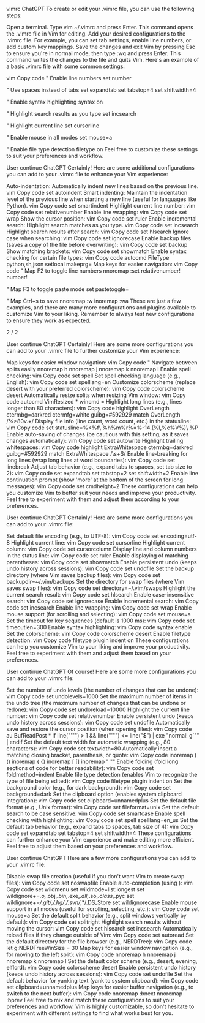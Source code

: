 vimrc
ChatGPT
To create or edit your .vimrc file, you can use the following steps:

Open a terminal.
Type vim ~/.vimrc and press Enter. This command opens the .vimrc file in Vim for editing.
Add your desired configurations to the .vimrc file. For example, you can set tab settings, enable line numbers, or add custom key mappings.
Save the changes and exit Vim by pressing Esc to ensure you're in normal mode, then type :wq and press Enter. This command writes the changes to the file and quits Vim.
Here's an example of a basic .vimrc file with some common settings:

vim
Copy code
" Enable line numbers
set number

" Use spaces instead of tabs
set expandtab
set tabstop=4
set shiftwidth=4

" Enable syntax highlighting
syntax on

" Highlight search results as you type
set incsearch

" Highlight current line
set cursorline

" Enable mouse in all modes
set mouse=a

" Enable file type detection
filetype on
Feel free to customize these settings to suit your preferences and workflow.

User
continue
ChatGPT
Certainly! Here are some additional configurations you can add to your .vimrc file to enhance your Vim experience:

Auto-indentation: Automatically indent new lines based on the previous line.
vim
Copy code
set autoindent
Smart indenting: Maintain the indentation level of the previous line when starting a new line (useful for languages like Python).
vim
Copy code
set smartindent
Highlight current line number:
vim
Copy code
set relativenumber
Enable line wrapping:
vim
Copy code
set wrap
Show the cursor position:
vim
Copy code
set ruler
Enable incremental search: Highlight search matches as you type.
vim
Copy code
set incsearch
Highlight search results after search:
vim
Copy code
set hlsearch
Ignore case when searching:
vim
Copy code
set ignorecase
Enable backup files (saves a copy of the file before overwriting):
vim
Copy code
set backup
Show matching brackets:
vim
Copy code
set showmatch
Enable syntax checking for certain file types:
vim
Copy code
autocmd FileType python,sh,json setlocal makeprg=
Map keys for easier navigation:
vim
Copy code
" Map F2 to toggle line numbers
nnoremap <F2> :set relativenumber! number!<CR>

" Map F3 to toggle paste mode
set pastetoggle=<F3>

" Map Ctrl+s to save
nnoremap <C-s> :w<CR>
inoremap <C-s> <Esc>:w<CR>a
These are just a few examples, and there are many more configurations and plugins available to customize Vim to your liking. Remember to always test new configurations to ensure they work as expected.


2 / 2

User
continue
ChatGPT
Certainly! Here are some more configurations you can add to your .vimrc file to further customize your Vim experience:

Map keys for easier window navigation:
vim
Copy code
" Navigate between splits easily
nnoremap <C-h> <C-w>h
nnoremap <C-j> <C-w>j
nnoremap <C-k> <C-w>k
nnoremap <C-l> <C-w>l
Enable spell checking:
vim
Copy code
set spell
Set spell checking language (e.g., English):
vim
Copy code
set spelllang=en
Customize colorscheme (replace desert with your preferred colorscheme):
vim
Copy code
colorscheme desert
Automatically resize splits when resizing Vim window:
vim
Copy code
autocmd VimResized * wincmd =
Highlight long lines (e.g., lines longer than 80 characters):
vim
Copy code
highlight OverLength ctermbg=darkred ctermfg=white guibg=#592929
match OverLength /\%>80v.\+/
Display file info (line count, word count, etc.) in the statusline:
vim
Copy code
set statusline=%<%f\ %h%m%r%=%-14.(%l,%c%V%)\ %P
Enable auto-saving of changes (be cautious with this setting, as it saves changes automatically):
vim
Copy code
set autowrite
Highlight trailing whitespaces:
vim
Copy code
highlight ExtraWhitespace ctermbg=darkred guibg=#592929
match ExtraWhitespace /\s\+$/
Enable line-breaking for long lines (wrap long lines at word boundaries):
vim
Copy code
set linebreak
Adjust tab behavior (e.g., expand tabs to spaces, set tab size to 2):
vim
Copy code
set expandtab
set tabstop=2
set shiftwidth=2
Enable line continuation prompt (show 'more' at the bottom of the screen for long messages):
vim
Copy code
set cmdheight=2
These configurations can help you customize Vim to better suit your needs and improve your productivity. Feel free to experiment with them and adjust them according to your preferences.

User
continue
ChatGPT
Certainly! Here are some more configurations you can add to your .vimrc file:

Set default file encoding (e.g., to UTF-8):
vim
Copy code
set encoding=utf-8
Highlight current line:
vim
Copy code
set cursorline
Highlight current column:
vim
Copy code
set cursorcolumn
Display line and column numbers in the status line:
vim
Copy code
set ruler
Enable displaying of matching parentheses:
vim
Copy code
set showmatch
Enable persistent undo (keeps undo history across sessions):
vim
Copy code
set undofile
Set the backup directory (where Vim saves backup files):
vim
Copy code
set backupdir=~/.vim/backups
Set the directory for swap files (where Vim saves swap files):
vim
Copy code
set directory=~/.vim/swaps
Highlight the current search result:
vim
Copy code
set hlsearch
Enable case-insensitive search:
vim
Copy code
set ignorecase
Enable incremental search:
vim
Copy code
set incsearch
Enable line wrapping:
vim
Copy code
set wrap
Enable mouse support (for scrolling and selecting):
vim
Copy code
set mouse=a
Set the timeout for key sequences (default is 1000 ms):
vim
Copy code
set timeoutlen=300
Enable syntax highlighting:
vim
Copy code
syntax enable
Set the colorscheme:
vim
Copy code
colorscheme desert
Enable filetype detection:
vim
Copy code
filetype plugin indent on
These configurations can help you customize Vim to your liking and improve your productivity. Feel free to experiment with them and adjust them based on your preferences.

User
continue
ChatGPT
Of course! Here are some more configurations you can add to your .vimrc file:

Set the number of undo levels (the number of changes that can be undone):
vim
Copy code
set undolevels=1000
Set the maximum number of items in the undo tree (the maximum number of changes that can be undone or redone):
vim
Copy code
set undoreload=10000
Highlight the current line number:
vim
Copy code
set relativenumber
Enable persistent undo (keeps undo history across sessions):
vim
Copy code
set undofile
Automatically save and restore the cursor position (when opening files):
vim
Copy code
au BufReadPost * if line("'\"") > 1 && line("'\"") <= line("$") | exe "normal! g`\"" | endif
Set the default text width for automatic wrapping (e.g., 80 characters):
vim
Copy code
set textwidth=80
Automatically insert a matching closing bracket, parenthesis, or quote:
vim
Copy code
inoremap ( ()<Left>
inoremap { {}<Left>
inoremap [ []<Left>
inoremap " ""<Left>
Enable folding (fold long sections of code for better readability):
vim
Copy code
set foldmethod=indent
Enable file type detection (enables Vim to recognize the type of file being edited):
vim
Copy code
filetype plugin indent on
Set the background color (e.g., for dark background):
vim
Copy code
set background=dark
Set the clipboard option (enables system clipboard integration):
vim
Copy code
set clipboard=unnamedplus
Set the default file format (e.g., Unix format):
vim
Copy code
set fileformat=unix
Set the default search to be case sensitive:
vim
Copy code
set smartcase
Enable spell checking with highlighting:
vim
Copy code
set spell spelllang=en_us
Set the default tab behavior (e.g., expand tabs to spaces, tab size of 4):
vim
Copy code
set expandtab
set tabstop=4
set shiftwidth=4
These configurations can further enhance your Vim experience and make editing more efficient. Feel free to adjust them based on your preferences and workflow.

User
continue
ChatGPT
Here are a few more configurations you can add to your .vimrc file:

Disable swap file creation (useful if you don't want Vim to create swap files):
vim
Copy code
set noswapfile
Enable auto-completion (using <Tab>):
vim
Copy code
set wildmenu
set wildmode=list:longest
set wildignore+=*.o,*.obj,*.bin,*.exe,*.dll,*.so,*.class,*.pyc
set wildignore+=*/.git/*,*/.hg/*,*/.svn/*,*/.DS_Store
set wildignorecase
Enable mouse support in all modes (useful for scrolling, selecting, etc.):
vim
Copy code
set mouse=a
Set the default split behavior (e.g., split windows vertically by default):
vim
Copy code
set splitright
Highlight search results without moving the cursor:
vim
Copy code
set hlsearch
set incsearch
Automatically reload files if they change outside of Vim:
vim
Copy code
set autoread
Set the default directory for the file browser (e.g., NERDTree):
vim
Copy code
let g:NERDTreeWinSize = 30
Map keys for easier window navigation (e.g., <C-h> for moving to the left split):
vim
Copy code
nnoremap <C-h> <C-w>h
nnoremap <C-j> <C-w>j
nnoremap <C-k> <C-w>k
nnoremap <C-l> <C-w>l
Set the default color scheme (e.g., desert, evening, elflord):
vim
Copy code
colorscheme desert
Enable persistent undo history (keeps undo history across sessions):
vim
Copy code
set undofile
Set the default behavior for yanking text (yank to system clipboard):
vim
Copy code
set clipboard=unnamedplus
Map keys for easier buffer navigation (e.g., <Tab> to switch to the next buffer):
vim
Copy code
nnoremap <Tab> :bnext<CR>
nnoremap <S-Tab> :bprev<CR>
Feel free to mix and match these configurations to suit your preferences and workflow. Vim is highly customizable, so don't hesitate to experiment with different settings to find what works best for you.




